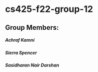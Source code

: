 # cs425-f22-group-12

## Group Members:
##### Achraf Kamni
##### Sierra Spencer
##### Sasidharan Nair Darshan
